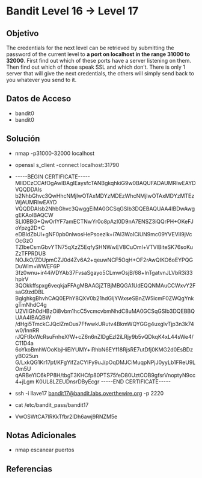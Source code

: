 # Bandit Level 16 → Level 17

## Objetivo
The credentials for the next level can be retrieved by submitting the password of the current level to **a port on localhost in the range 31000 to 32000**. First find out which of these ports have a server listening on them. Then find out which of those speak SSL and which don’t. There is only 1 server that will give the next credentials, the others will simply send back to you whatever you send to it.

## Datos de Acceso
- bandit0
- bandit0

## Solución  
- nmap -p31000-32000 localhost
- openssl s_client -connect localhost:31790
- -----BEGIN CERTIFICATE-----
MIIDCzCCAfOgAwIBAgIEaysfcTANBgkqhkiG9w0BAQUFADAUMRIwEAYDVQQDDAls
b2NhbGhvc3QwHhcNMjIwOTAxMDYzMDEzWhcNMjIwOTAxMDYzMTEzWjAUMRIwEAYD
VQQDDAlsb2NhbGhvc3QwggEiMA0GCSqGSIb3DQEBAQUAA4IBDwAwggEKAoIBAQCW
SLI0BBG+QwOrlYF7amECTNwYr0o8pAzI0D9nA7ENSZ3iQQrPH+OKeFJoYpzg2D+C
eDBIdZbUl+gNF0pb0nlwosHePsoezlk+i7Al3WoICiUN9mc09YVEViI9jVcOcGzO
TZIbeCsmGbvYTN75qXzZ5EqfySHNWwEV8CuOml+VTVlBiteSK76soKuZzTFPRDUB
NOJkO/ZDUpmCZJ0d4Zv6A2+qeuwNCF5OqH+OF2rAwQIKO6oEYPQGDuWlm+WWEF6P
3fz0wnu+ir44iVDYAb37FvsaSgayo5CLmwOsjB/68+lnTgatvnJLVbR3i33hpirV
3QOkkffspxg6veqkjaFFAgMBAAGjZTBjMBQGA1UdEQQNMAuCCWxvY2FsaG9zdDBL
BglghkgBhvhCAQ0EPhY8QXV0b21hdGljYWxseSBnZW5lcmF0ZWQgYnkgTmNhdC4g
U2VlIGh0dHBzOi8vbm1hcC5vcmcvbmNhdC8uMA0GCSqGSIb3DQEBBQUAA4IBAQBW
/dHgi5TmckCJQclZmOus7FfwwkURutv4BkmWQYGGg4uxgIvTjp3n3k74w0/InnRR
rJQFtRxWcRsuFnheXfW+cZ6n6nZIDgEzI2iLRjy9b5vQDkqK4xL44sWe4/C11D4a
6oYkoBmhWOoKbjHiEiYUMY+iRhbN6EYf18RjsRE7utDfj0KMG2d0EsBDzyBO25un
G/LxkQG1Kr17pf/KFgYifZaCYIFy9uJ/pOqDMJCiMuqpNPjJ0yyLb1FReU9LOm5U
qARBeYIC6kPP8H/tbgT3KHCfp80PTS75feD80UztCOB9gfsrVnoptyN9cc4+jLgm
K0UL8LZEUDnsrDByEcgr
-----END CERTIFICATE-----

- ssh -i llave17 bandit17@bandit.labs.overthewire.org -p 2220
- cat /etc/bandit_pass/bandit17
- VwOSWtCA7lRKkTfbr2IDh6awj9RNZM5e

## Notas Adicionales
- nmap escanear puertos

## Referencias